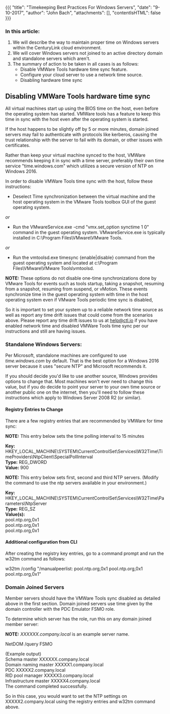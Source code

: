 {{{ 
"title": "Timekeeping Best Practices For Windows Servers", 
"date": "9-10-2017",
"author": "John Bach",
"attachments": [],
"contentIsHTML": false 
}}}

### In this article:
1. We will describe the way to maintain proper time on Windows servers within the CenturyLink cloud environment.
2. We will cover Windows servers not joined to an active directory domain and standalone servers which aren't.
3. The summary of action to be taken in all cases is as follows:
   * Disable VMWare Tools hardware time sync feature.
   * Configure your cloud server to use a network time source.
   * Disabling hardware time sync

## Disabling VMWare Tools hardware time sync

All virtual machines start up using the BIOS time on the host, even before the operating system has started. VMWare tools has a feature to keep this time in sync with the host even after the operating system is started.  

If the host happens to be slightly off by 5 or more minutes, domain joined servers may fail to authenticate with protocols like kerberos, causing the trust relationship with the server to fail with its domain, or other issues with certificates.  

Rather than keep your virtual machine synced to the host, VMWare recommends keeping it in sync with a time server, preferably their own time service "time.windows.com" which utilizes a secure version of NTP on Windows 2016.  

In order to disable VMWare Tools time sync with the host, follow these instructions:  

* Deselect Time synchronization between the virtual machine and the host operating system in the VMware Tools toolbox GUI of the guest operating system.

*or*

* Run the VMwareService.exe -cmd "vmx.set_option synctime 1 0" command in the guest operating system. VMwareService.exe is typically installed in C:\Program Files\VMware\VMware Tools.

*or*

* Run the vmtoolsd.exe timesync {enable|disable} command from the guest operating system and located at c:\Program Files\VMware\VMware Tools\vmtoolsd.

**NOTE:** These options do not disable one-time synchronizations done by VMware Tools for events such as tools startup, taking a snapshot, resuming from a snapshot, resuming from suspend, or vMotion. These events synchronize time in the guest operating system with time in the host operating system even if VMware Tools periodic time sync is disabled,

So it is important to set your system up to a reliable network time source as well as report any time drift issues that could come from the scenarios above. Please report any time drift issues to us at help@ctl.io if you have enabled network time and disabled VMWare Tools time sync per our instructions and still are having issues.

### Standalone Windows Servers:

Per Microsoft, standalone machines are configured to use *time.windows.com* by default. That is the best option for a Windows 2016 server because it uses "secure NTP" and Microsoft recommends it.

If you should decide you'd like to use another source, Windows provides options to change that. Most machines won't ever need to change this value, but if you do decide to point your server to your own time source or another public one on the internet, then you'll need to follow these instructions which apply to Windows Server 2008 R2 (or similar).

#### Registry Entries to Change
There are a few registry entries that are recommended by VMWare for time sync:

**NOTE:** This entry below sets the time polling interval to 15 minutes

**Key:** HKEY_LOCAL_MACHINE\SYSTEM\CurrentControlSet\Services\W32Time\TimeProviders\NtpClient\SpecialPollInterval  
**Type:** REG_DWORD  
**Value:** 900  

**NOTE:** This entry below sets first, second and third NTP servers. (Modify the command to use the ntp servers available in your environment.)  

**Key:** HKEY_LOCAL_MACHINE\SYSTEM\CurrentControlSet\Services\W32Time\Parameters\NtpServer  
**Type:** REG_SZ  
**Value(s):**  
  pool.ntp.org,0x1  
  pool.ntp.org,0x1  
  pool.ntp.org,0x1  

#### Additional configuration from CLI  
After creating the registry key entries, go to a command prompt and run the w32tm command as follows:

w32tm /config "/manualpeerlist:
pool.ntp.org,0x1
pool.ntp.org,0x1
pool.ntp.org,0x1"

### Domain Joined Servers
Member servers should have the VMWare Tools sync disabled as detailed above in the first section. Domain joined servers use time given by the domain controller with the PDC Emulator FSMO role.  

To determine which server has the role, run this on any domain joined member server:

**NOTE:** *XXXXXX.company.local* is an example server name.  

NetDOM /query FSMO  

(Example output)  
Schema master XXXXXX.company.local  
Domain naming master XXXXX1.company.local  
PDC XXXXX2.company.local  
RID pool manager XXXXX3.company.local  
Infrastructure master XXXXX4.company.local  
The command completed successfully.  

So in this case, you would want to set the NTP settings on XXXXX2.company.local using the registry entries and w32tm command above.
